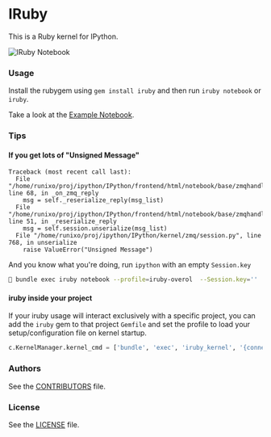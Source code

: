 # IRuby

This is a Ruby kernel for IPython.

![IRuby Notebook](screenshot.png)

### Usage

Install the rubygem using `gem install iruby` and then run `iruby notebook` or `iruby`.

Take a look at the [Example Notebook](http://nbviewer.ipython.org/urls/raw.github.com/minad/iruby/master/IRuby-Example.ipynb).

### Tips

#### If you get lots of "Unsigned Message"

```
Traceback (most recent call last):
  File "/home/runixo/proj/ipython/IPython/frontend/html/notebook/base/zmqhandlers.py", line 68, in _on_zmq_reply
    msg = self._reserialize_reply(msg_list)
  File "/home/runixo/proj/ipython/IPython/frontend/html/notebook/base/zmqhandlers.py", line 51, in _reserialize_reply
    msg = self.session.unserialize(msg_list)
  File "/home/runixo/proj/ipython/IPython/kernel/zmq/session.py", line 768, in unserialize
    raise ValueError("Unsigned Message")
```

And you know what you're doing, run `ipython` with an empty `Session.key`

```bash
 bundle exec iruby notebook --profile=iruby-overol  --Session.key=''        
```

#### iruby inside your project

If your iruby usage will interact exclusively with a specific project, you can add the `iruby` gem to that project `Gemfile` and set the profile to load your setup/configuration file on kernel startup.

```python
c.KernelManager.kernel_cmd = ['bundle', 'exec', 'iruby_kernel', '{connection_file}', '/path/to/boot.rb','/optional/cwd/']
```

### Authors

See the [CONTRIBUTORS](CONTRIBUTORS) file.

### License

See the [LICENSE](LICENSE) file.
